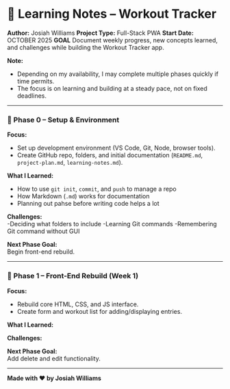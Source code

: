 # 🧠 Learning Notes – Workout Tracker
**Author:** Josiah Williams
**Project Type:** Full-Stack PWA
**Start Date:** OCTOBER 2025
**GOAL** Document weekly progress, new concepts learned, and challenges while building the Workout Tracker app.

**Note:**
- Depending on my availability, I may complete multiple phases quickly if time permits.  
- The focus is on learning and building at a steady pace, not on fixed deadlines.
---

### 🧩 Phase 0 – Setup & Environment
**Focus:**  
- Set up development environment (VS Code, Git, Node, browser tools).  
- Create GitHub repo, folders, and initial documentation (`README.md`, `project-plan.md`, `learning-notes.md`).  

**What I Learned:**  
- How to use `git init`, `commit`, and `push` to manage a repo  
- How Markdown (`.md`) works for documentation 
- Planning out pahse before writing code helps a lot

**Challenges:**  
-Deciding what folders to include
-Learning Git commands
-Remembering Git command without GUI
 
**Next Phase Goal:**  
Begin front-end rebuild.

---

### 🧩 Phase 1 – Front-End Rebuild (Week 1)
**Focus:**  
- Rebuild core HTML, CSS, and JS interface.  
- Create form and workout list for adding/displaying entries.  

**What I Learned:**  


**Challenges:**  


**Next Phase Goal:**  
Add delete and edit functionality.

---
**Made with ❤️ by Josiah Williams** 